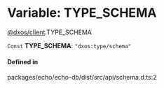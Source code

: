 # Variable: TYPE\_SCHEMA

[@dxos/client](../modules/dxos_client.md).TYPE_SCHEMA

 `Const` **TYPE\_SCHEMA**: ``"dxos:type/schema"``

#### Defined in

packages/echo/echo-db/dist/src/api/schema.d.ts:2
